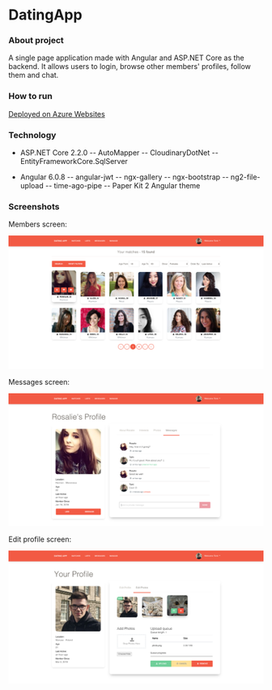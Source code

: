 # DatingApp

### About project

A single page application made with Angular and ASP.NET Core as the backend. It allows users to login, browse other members' profiles, follow them and chat.

### How to run

[Deployed on Azure Websites](https://da-app-106.azurewebsites.net/)

### Technology

- ASP.NET Core 2.2.0
-- AutoMapper
-- CloudinaryDotNet
-- EntityFrameworkCore.SqlServer

- Angular 6.0.8
-- angular-jwt
-- ngx-gallery
-- ngx-bootstrap
-- ng2-file-upload
-- time-ago-pipe
-- Paper Kit 2 Angular theme

### Screenshots

Members screen:

![Members](screenshots/Members.png)

Messages screen:

![Messages](screenshots/Messages.png)

Edit profile screen:

![Edit](screenshots/Edit.png)
